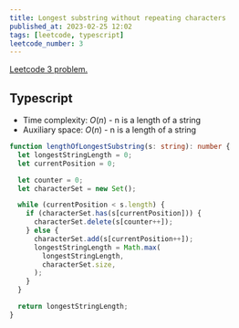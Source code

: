 ```yaml
---
title: Longest substring without repeating characters
published_at: 2023-02-25 12:02
tags: [leetcode, typescript]
leetcode_number: 3
---
```


[Leetcode 3 problem.](https://leetcode.com/problems/longest-substring-without-repeating-characters/)

## Typescript

- Time complexity: $O(n)$ - n is a length of a string
- Auxiliary space: $O(n)$ - n is a length of a string

```typescript
function lengthOfLongestSubstring(s: string): number {
  let longestStringLength = 0;
  let currentPosition = 0;

  let counter = 0;
  let characterSet = new Set();

  while (currentPosition < s.length) {
    if (characterSet.has(s[currentPosition])) {
      characterSet.delete(s[counter++]);
    } else {
      characterSet.add(s[currentPosition++]);
      longestStringLength = Math.max(
        longestStringLength,
        characterSet.size,
      );
    }
  }

  return longestStringLength;
}
```
